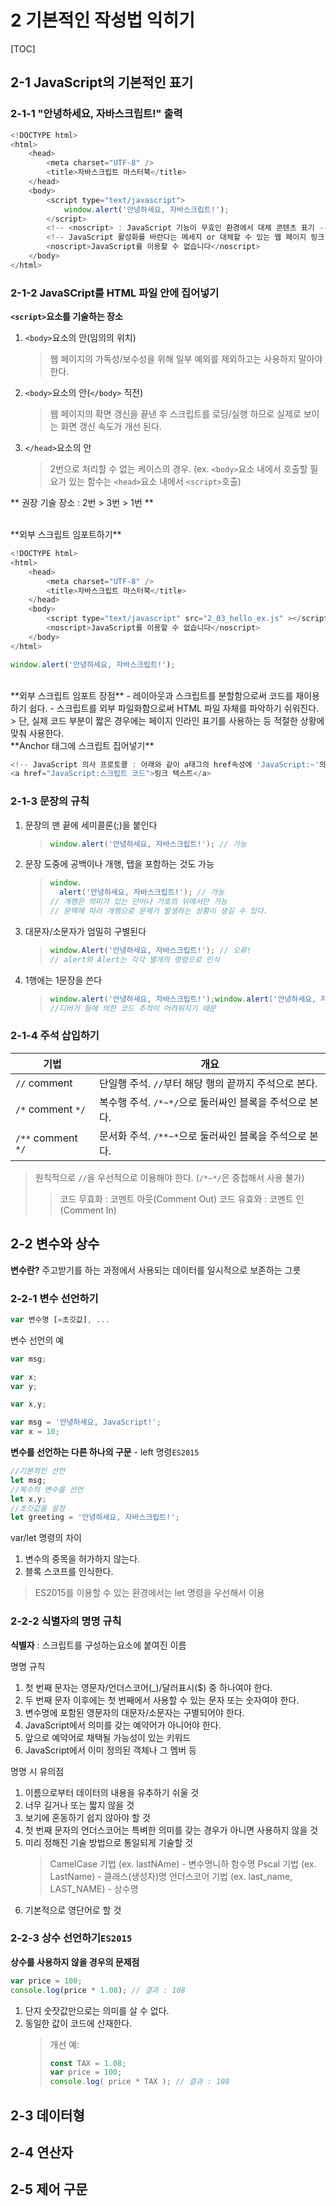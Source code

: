 # 2 기본적인 작성법 익히기
[TOC]

## 2-1 JavaScript의 기본적인 표기

### 2-1-1 "안녕하세요, 자바스크립트!" 출력
```javascript
<!DOCTYPE html>
<html>
    <head>
        <meta charset="UTF-8" />
        <title>자바스크립트 마스터북</title>
    </head>
    <body>
        <script type="text/javascript">
            window.alert('안녕하세요, 자바스크립트!');
        </script>
        <!-- <noscript> : JavaScript 기능이 무효인 환경에서 대체 콘텐츠 표기 -->
        <!-- JavaScript 활성화를 바란다는 메세지 or 대체할 수 있는 웹 페이지 링크 -->
        <noscript>JavaScript를 이용할 수 없습니다</noscript>
    </body>
</html>
```

### 2-1-2 JavaSCript를 HTML 파일 안에 집어넣기

**`<script>`요소를 기술하는 장소**

1. `<body>`요소의 안(임의의 위치)
	> 웹 페이지의 가독성/보수성을 위해 일부 예외를 제외하고는 사용하지 말아야 한다.
	
2. `<body>`요소의 안(`</body>` 직전)
	> 웹 페이지의 확면 갱신을 끝낸 후 스크립트를 로딩/실행 하므로 실제로 보이는 화면 갱신 속도가 개선 된다.

3. `</head>`요소의 안
	> 2번으로 처리할 수 없는 케이스의 경우. (ex. `<body>`요소 내에서 호출할 필요가 있는 함수는 `<head>`요소 내에서 `<script>`호출)

** 권장 기술 장소 : 2번 > 3번 > 1번 **

<br>
**외부 스크립트 임포트하기**

```javascript
<!DOCTYPE html>
<html>
    <head>
        <meta charset="UTF-8" />
        <title>자바스크립트 마스터북</title>
    </head>
    <body>
        <script type="text/javascript" src="2_03_hello_ex.js" ></script>
        <noscript>JavaScript를 이용할 수 없습니다</noscript>
    </body>
</html>
```
```javascript
window.alert('안녕하세요, 자바스크립트!');
```
<br>
**외부 스크립트 임포트 장점**
- 레이아웃과 스크립트를 분할함으로써 코드를 재이용하기 쉽다.
- 스크립트를 외부 파일화함으로써 HTML 파일 자체를 파악하기 쉬워진다.
> 단, 실제 코드 부분이 짧은 경우에는 페이지 인라인 표기를 사용하는 등 적절한 상황에 맞춰 사용한다.

<br>
**Anchor 태그에 스크립트 집어넣기**

```javascript
<!-- JavaScript 의사 프로토콜 : 아래와 같이 a태그의 href속성에 'JavaScript:~'의 형식으로 스크립트를 넣는 기법 -->
<a href="JavaScript:스크립트 코드">링크 텍스트</a>
```

### 2-1-3 문장의 규칙

1. 문장의 맨 끝에 세미콜론(;)을 붙인다
	> ```javascript
	> window.alert('안녕하세요, 자바스크립트!'); // 가능
	> ```
2. 문장 도중에 공백이나 개행, 탭을 포함하는 것도 가능
	> ```javascript
	> window.
	> 	alert('안녕하세요, 자바스크립트!'); // 가능
	> // 개행은 의미가 있는 단어나 기호의 뒤에서만 가능
	> // 문맥에 따라 개행으로 문제가 발생하는 상황이 생길 수 있다.
	> ```
3. 대문자/소문자가 엄밀히 구별된다
	> ```javascript
	> window.Alert('안녕하세요, 자바스크립트!'); // 오류!
	> // alert와 Alert는 각각 별개의 명령으로 인식
	> ```
4. 1행에는 1문장을 쓴다
	> ```javascript
	> window.alert('안녕하세요, 자바스크립트!');window.alert('안녕하세요, 자바스크립트!'); //비추천
	> //디버거 등에 의한 코드 추적이 어려워지기 때문
	> ```

### 2-1-4 주석 삽입하기

| 기법 | 개요 |
|--------|--------|
|`//` comment|단일행 주석. `//`부터 해당 행의 끝까지 주석으로 본다.|
|`/*` comment `*/`|복수행 주석. `/*~*/`으로 둘러싸인 블록을 주석으로 본다.|
|`/**` comment `*/`|문서화 주석. `/**~*`으로 둘러싸인 블록을 주석으로 본다.|

> 원칙적으로 `//`을 우선적으로 이용해야 한다. (`/*~*/`은 중첩해서 사용 불가)
>> 코드 무효화 : 코멘트 아웃(Comment Out)
>> 코드 유효와 : 코멘트 인(Comment In)

## 2-2 변수와 상수
**변수란?** 주고받기를 하는 과정에서 사용되는 데이터를 일시적으로 보존하는 그릇

### 2-2-1 변수 선언하기
```javascript
var 변수명 [=초깃값], ...
```
변수 선언의 예
```javascript
var msg;
```
```javascript
var x;
var y;
```
```javascript
var x,y;
```
```javascript
var msg = '안녕하세요, JavaScript!';
var x = 10;
```
**변수를 선언하는 다른 하나의 구문** - left 명령`ES2015`
```javascript
//기본적인 선언
let msg;
//복수의 변수를 선언
let x,y;
//초깃값을 설정
let greeting = '안녕하세요, 자바스크립트!';
```
var/let 명령의 차이
1. 변수의 중목을 허가하지 않는다.
2. 블록 스코프를 인식한다.
> ES2015를 이용할 수 있는 환경에서는 let 명령을 우선해서 이용

### 2-2-2 식별자의 명명 규칙
**식별자** : 스크립트를 구성하는요소에 붙여진 이름

명명 규칙
1. 첫 번째 문자는 영문자/언더스코어(_)/달러표시($) 중 하나여야 한다.
2. 두 번째 문자 이후에는 첫 번째에서 사용할 수 있는 문자 또는 숫자여야 한다.
3. 변수명에 포함된 영문자의 대문자/소문자는 구별되어야 한다.
4. JavaScript에서 의미를 갖는 예약어가 아니어야 한다.
5. 앞으로 예약어로 채택될 가능성이 있는 키워드
6. JavaScript에서 이미 정의된 객체나 그 멤버 등

명명 시 유의점
1. 이름으로부터 데이터의 내용을 유추하기 쉬울 것
2. 너무 길거나 또는 짧지 않을 것
3. 보기에 혼동하기 쉽지 않아야 할 것
4. 첫 번째 문자의 언더스코어는 특벼한 의미를 갖는 경우가 아니면 사용하지 않을 것
5. 미리 정해진 기술 방법으로 통일되게 기술할 것
	> CamelCase 기법 (ex. lastNAme) - 변수명니하 함수명
	> Pscal 기법 (ex. LastName) - 클래스(생성자)명
	> 언더스코어 기법 (ex. last_name, LAST_NAME) - 상수명
6. 기본적으로 영단어로 할 것

### 2-2-3 상수 선언하기`ES2015`
**상수를 사용하지 않을 경우의 문제점**
```javascript
var price = 100;
console.log(price * 1.08); // 결과 : 108
```
1. 단지 숫잣값만으로는 의미를 살 수 없다.
2. 동일한 값이 코드에 산재한다.
	> 개선 예:
	> ```javascript
	> const TAX = 1.08;
	> var price = 100;
	> console.log( price * TAX ); // 결과 : 108
	> ```

## 2-3 데이터형

## 2-4 연산자

## 2-5 제어 구문